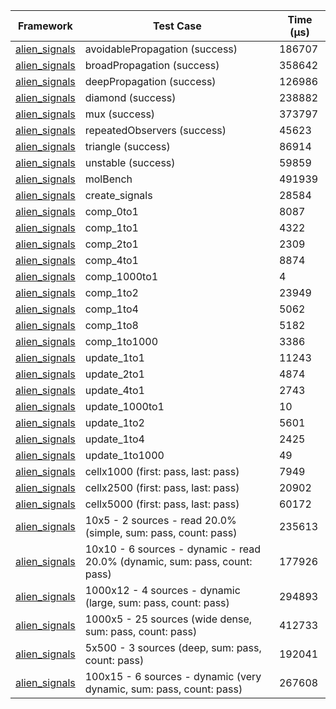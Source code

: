 | Framework | Test Case | Time (μs) |
| --- | --- | --- |
| [alien_signals](https://github.com/medz/alien-signals-dart) | avoidablePropagation (success) | 186707 |
| [alien_signals](https://github.com/medz/alien-signals-dart) | broadPropagation (success) | 358642 |
| [alien_signals](https://github.com/medz/alien-signals-dart) | deepPropagation (success) | 126986 |
| [alien_signals](https://github.com/medz/alien-signals-dart) | diamond (success) | 238882 |
| [alien_signals](https://github.com/medz/alien-signals-dart) | mux (success) | 373797 |
| [alien_signals](https://github.com/medz/alien-signals-dart) | repeatedObservers (success) | 45623 |
| [alien_signals](https://github.com/medz/alien-signals-dart) | triangle (success) | 86914 |
| [alien_signals](https://github.com/medz/alien-signals-dart) | unstable (success) | 59859 |
| [alien_signals](https://github.com/medz/alien-signals-dart) | molBench | 491939 |
| [alien_signals](https://github.com/medz/alien-signals-dart) | create_signals | 28584 |
| [alien_signals](https://github.com/medz/alien-signals-dart) | comp_0to1 | 8087 |
| [alien_signals](https://github.com/medz/alien-signals-dart) | comp_1to1 | 4322 |
| [alien_signals](https://github.com/medz/alien-signals-dart) | comp_2to1 | 2309 |
| [alien_signals](https://github.com/medz/alien-signals-dart) | comp_4to1 | 8874 |
| [alien_signals](https://github.com/medz/alien-signals-dart) | comp_1000to1 | 4 |
| [alien_signals](https://github.com/medz/alien-signals-dart) | comp_1to2 | 23949 |
| [alien_signals](https://github.com/medz/alien-signals-dart) | comp_1to4 | 5062 |
| [alien_signals](https://github.com/medz/alien-signals-dart) | comp_1to8 | 5182 |
| [alien_signals](https://github.com/medz/alien-signals-dart) | comp_1to1000 | 3386 |
| [alien_signals](https://github.com/medz/alien-signals-dart) | update_1to1 | 11243 |
| [alien_signals](https://github.com/medz/alien-signals-dart) | update_2to1 | 4874 |
| [alien_signals](https://github.com/medz/alien-signals-dart) | update_4to1 | 2743 |
| [alien_signals](https://github.com/medz/alien-signals-dart) | update_1000to1 | 10 |
| [alien_signals](https://github.com/medz/alien-signals-dart) | update_1to2 | 5601 |
| [alien_signals](https://github.com/medz/alien-signals-dart) | update_1to4 | 2425 |
| [alien_signals](https://github.com/medz/alien-signals-dart) | update_1to1000 | 49 |
| [alien_signals](https://github.com/medz/alien-signals-dart) | cellx1000 (first: pass, last: pass) | 7949 |
| [alien_signals](https://github.com/medz/alien-signals-dart) | cellx2500 (first: pass, last: pass) | 20902 |
| [alien_signals](https://github.com/medz/alien-signals-dart) | cellx5000 (first: pass, last: pass) | 60172 |
| [alien_signals](https://github.com/medz/alien-signals-dart) | 10x5 - 2 sources - read 20.0% (simple, sum: pass, count: pass) | 235613 |
| [alien_signals](https://github.com/medz/alien-signals-dart) | 10x10 - 6 sources - dynamic - read 20.0% (dynamic, sum: pass, count: pass) | 177926 |
| [alien_signals](https://github.com/medz/alien-signals-dart) | 1000x12 - 4 sources - dynamic (large, sum: pass, count: pass) | 294893 |
| [alien_signals](https://github.com/medz/alien-signals-dart) | 1000x5 - 25 sources (wide dense, sum: pass, count: pass) | 412733 |
| [alien_signals](https://github.com/medz/alien-signals-dart) | 5x500 - 3 sources (deep, sum: pass, count: pass) | 192041 |
| [alien_signals](https://github.com/medz/alien-signals-dart) | 100x15 - 6 sources - dynamic (very dynamic, sum: pass, count: pass) | 267608 |
